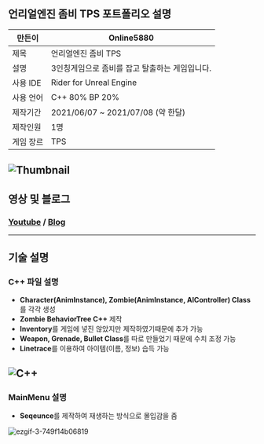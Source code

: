 ## 언리얼엔진 좀비 TPS 포트폴리오 설명
만든이|Online5880
---|---|
제목|언리얼엔진 좀비 TPS
설명|3인칭게임으로 좀비를 잡고 탈출하는 게임입니다.
사용 IDE|Rider for Unreal Engine
사용 언어|C++ 80% BP 20%
제작기간|2021/06/07 ~ 2021/07/08 (약 한달)
제작인원|1명
게임 장르|TPS

![Thumbnail](https://user-images.githubusercontent.com/58097724/126139616-01b19eab-f00d-4687-aeab-74cfd863a30b.PNG)
---
## 영상 및 블로그
### [Youtube](https://www.youtube.com/watch?v=kStbSjYVQe8&t=15s) / [Blog](https://online-unreal.tistory.com/)
---
## 기술 설명
### C++ 파일 설명
* **Character(AnimInstance), Zombie(AnimInstance, AIController) Class** 를 각각 생성
* **Zombie BehaviorTree C++** 제작
* **Inventory**를 게임에 넣진 않았지만 제작하였기때문에 추가 가능
* **Weapon, Grenade, Bullet Class**를 따로 만들었기 때문에 수치 조정 가능
* **Linetrace**를 이용하여 아이템(이름, 정보) 습득 가능

![C++](https://user-images.githubusercontent.com/58097724/126120901-8ce8fc07-f83e-4ed3-9a34-472eb98a3915.png)
---
### MainMenu 설명
* **Seqeunce**를 제작하여 재생하는 방식으로 몰입감을 줌

![ezgif-3-749f14b06819](https://user-images.githubusercontent.com/58097724/126139164-c5f253f0-2c07-4afd-a56b-0b7b73927d4e.gif)
